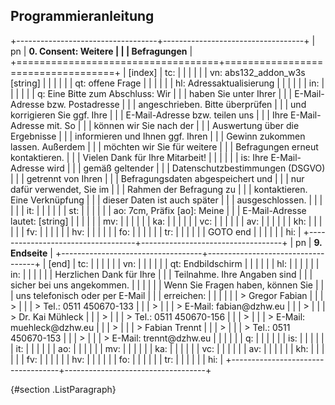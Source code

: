 



Programmieranleitung
--------------------

+-----------------------------------+-----------------------------------+
| pn                                | **0. Consent: Weitere             |
|                                   | Befragungen**                     |
+===================================+===================================+
| \[index\]                         | tc:                               |
|                                   |                                   |
|                                   | vn: abs132\_addon\_w3s \[string\] |
|                                   |                                   |
|                                   | qt: offene Frage                  |
|                                   |                                   |
|                                   | hl: Adressaktualisierung          |
|                                   |                                   |
|                                   | in:                               |
|                                   |                                   |
|                                   | q: Eine Bitte zum Abschluss: Wir  |
|                                   | haben Sie unter Ihrer             |
|                                   | E-Mail-Adresse bzw. Postadresse   |
|                                   | angeschrieben. Bitte überprüfen   |
|                                   | und korrigieren Sie ggf. Ihre     |
|                                   | E-Mail-Adresse bzw. teilen uns    |
|                                   | Ihre E-Mail-Adresse mit. So       |
|                                   | können wir Sie nach der           |
|                                   | Auswertung über die Ergebnisse    |
|                                   | informieren und Ihnen ggf. Ihren  |
|                                   | Gewinn zukommen lassen. Außerdem  |
|                                   | möchten wir Sie für weitere       |
|                                   | Befragungen erneut kontaktieren.  |
|                                   | Vielen Dank für Ihre Mitarbeit!   |
|                                   |                                   |
|                                   | is: Ihre E-Mail-Adresse wird      |
|                                   | gemäß geltender                   |
|                                   | Datenschutzbestimmungen (DSGVO)   |
|                                   | getrennt von Ihren                |
|                                   | Befragungsdaten abgespeichert und |
|                                   | nur dafür verwendet, Sie im       |
|                                   | Rahmen der Befragung zu           |
|                                   | kontaktieren. Eine Verknüpfung    |
|                                   | dieser Daten ist auch später      |
|                                   | ausgeschlossen.                   |
|                                   |                                   |
|                                   | it:                               |
|                                   |                                   |
|                                   | st:                               |
|                                   |                                   |
|                                   | ao: 7cm, Präfix \[ao\]: Meine     |
|                                   | E-Mail-Adresse lautet: \[string\] |
|                                   |                                   |
|                                   | mv:                               |
|                                   |                                   |
|                                   | ka:                               |
|                                   |                                   |
|                                   | vc:                               |
|                                   |                                   |
|                                   | av:                               |
|                                   |                                   |
|                                   | kh:                               |
|                                   |                                   |
|                                   | fv:                               |
|                                   |                                   |
|                                   | hv:                               |
|                                   |                                   |
|                                   | fo:                               |
|                                   |                                   |
|                                   | tr:                               |
|                                   |                                   |
|                                   | GOTO end                          |
|                                   |                                   |
|                                   | hi:                               |
+-----------------------------------+-----------------------------------+
| pn                                | **9. Endseite**                   |
+-----------------------------------+-----------------------------------+
| \[end\]                           | tc:                               |
|                                   |                                   |
|                                   | vn:                               |
|                                   |                                   |
|                                   | qt: Endbildschirm                 |
|                                   |                                   |
|                                   | hl:                               |
|                                   |                                   |
|                                   | in:                               |
|                                   |                                   |
|                                   | Herzlichen Dank für Ihre          |
|                                   | Teilnahme. Ihre Angaben sind      |
|                                   | sicher bei uns angekommen.        |
|                                   |                                   |
|                                   | Wenn Sie Fragen haben, können Sie |
|                                   | uns telefonisch oder per E-Mail   |
|                                   | erreichen:                        |
|                                   |                                   |
|                                   | > Gregor Fabian                   |
|                                   | >                                 |
|                                   | > Tel.: 0511 450670-133           |
|                                   | >                                 |
|                                   | > E-Mail: fabian\@dzhw.eu         |
|                                   | >                                 |
|                                   | > Dr. Kai Mühleck                 |
|                                   | >                                 |
|                                   | > Tel.: 0511 450670-156           |
|                                   | >                                 |
|                                   | > E-Mail: muehleck\@dzhw.eu       |
|                                   | >                                 |
|                                   | > Fabian Trennt                   |
|                                   | >                                 |
|                                   | > Tel.: 0511 450670-153           |
|                                   | >                                 |
|                                   | > E-Mail: trennt\@dzhw.eu         |
|                                   |                                   |
|                                   | q:                                |
|                                   |                                   |
|                                   | is:                               |
|                                   |                                   |
|                                   | it:                               |
|                                   |                                   |
|                                   | ao:                               |
|                                   |                                   |
|                                   | mv:                               |
|                                   |                                   |
|                                   | ka:                               |
|                                   |                                   |
|                                   | vc:                               |
|                                   |                                   |
|                                   | av:                               |
|                                   |                                   |
|                                   | kh:                               |
|                                   |                                   |
|                                   | fv:                               |
|                                   |                                   |
|                                   | hv:                               |
|                                   |                                   |
|                                   | fo:                               |
|                                   |                                   |
|                                   | tr:                               |
|                                   |                                   |
|                                   | hi:                               |
+-----------------------------------+-----------------------------------+

 {#section .ListParagraph}
